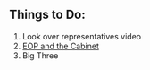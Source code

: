 ## Things to Do:

1. Look over representatives video
2. [EOP and the Cabinet](notes/Spring%202023/American%20Government/Executive.md#EOP%20and%20the%20Cabinet)
3. Big Three